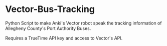 # Vector-Bus-Tracking

Python Script to make Anki's Vector robot speak the tracking information of Allegheny County's Port Authority Buses.

Requires a TrueTime API key and access to Vector's API.
